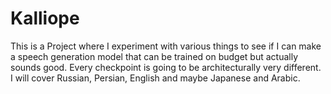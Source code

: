 # Kalliope

This is a Project where I experiment with various things to see if I can make a speech generation model that can be trained on budget but actually sounds good. 
Every checkpoint is going to be architecturally very different. I will cover Russian, Persian, English and maybe Japanese and Arabic.
